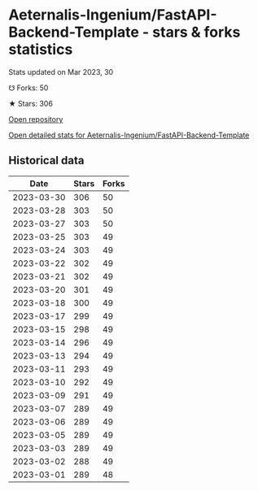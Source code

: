 # Aeternalis-Ingenium/FastAPI-Backend-Template - stars & forks statistics

Stats updated on Mar 2023, 30

☋ Forks: 50

★ Stars: 306

[Open repository](https://github.com/Aeternalis-Ingenium/FastAPI-Backend-Template)

[Open detailed stats for Aeternalis-Ingenium/FastAPI-Backend-Template](https://reviewgithub.com/rep/Aeternalis-Ingenium/FastAPI-Backend-Template)

## Historical data
| Date | Stars | Forks |
|------|-------|-------|
| 2023-03-30 | 306 | 50 | 
| 2023-03-28 | 303 | 50 | 
| 2023-03-27 | 303 | 50 | 
| 2023-03-25 | 303 | 49 | 
| 2023-03-24 | 303 | 49 | 
| 2023-03-22 | 302 | 49 | 
| 2023-03-21 | 302 | 49 | 
| 2023-03-20 | 301 | 49 | 
| 2023-03-18 | 300 | 49 | 
| 2023-03-17 | 299 | 49 | 
| 2023-03-15 | 298 | 49 | 
| 2023-03-14 | 296 | 49 | 
| 2023-03-13 | 294 | 49 | 
| 2023-03-11 | 293 | 49 | 
| 2023-03-10 | 292 | 49 | 
| 2023-03-09 | 291 | 49 | 
| 2023-03-07 | 289 | 49 | 
| 2023-03-06 | 289 | 49 | 
| 2023-03-05 | 289 | 49 | 
| 2023-03-03 | 289 | 49 | 
| 2023-03-02 | 288 | 49 | 
| 2023-03-01 | 289 | 48 | 

